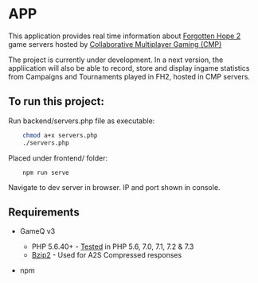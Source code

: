 # APP

This application provides real time information about 
[Forgotten Hope 2](http://forgottenhope.warumdarum.de/) game servers hosted by 
[Collaborative Multiplayer Gaming (CMP)](https://cmp-gaming.com/)

The project is currently under development. In a next version, the appliication will also be able
to record, store and display ingame statistics from Campaigns and Tournaments played in FH2, hosted in CMP servers.

## To run this project:

Run backend/servers.php file as executable:

```bash
    chmod a+x servers.php
    ./servers.php
```

Placed under frontend/ folder: 

```
    npm run serve
```

Navigate to dev server in browser. IP and port shown in console.

## Requirements

* GameQ v3
    * PHP 5.6.40+ - [Tested](https://travis-ci.org/Austinb/GameQ) in PHP 5.6, 7.0, 7.1, 7.2 & 7.3
    * [Bzip2](http://www.php.net/manual/en/book.bzip2.php) - Used for A2S Compressed responses

* npm